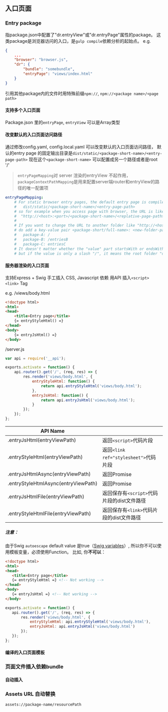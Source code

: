 入口页面
----------
### Entry package
指package.json中配置了"dr.entryView"或"dr.entryPage"属性的package。
这类package是浏览器访问的入口，是`gulp compile`依赖分析的起始点。
e.g.
```json
{
	...
	"browser": "browser.js",
	"dr": {
		"bundle": "somebundle",
		"entryPage": "views/index.html"
	}
}
```
引用其他package内的文件时用特殊前缀`npm://`, `npm://<package name>/<page path>`


#### 支持多个入口页面
Package.json 里的`entryPage`, `entryView` 可以是Array类型

#### 改变默认的入口页面访问路径
通过修改config.yaml, config.local.yaml 可以改变默认的入口页面访问路径，
默认的entry page 的固定输出目录是`dist/static/<package-short-name>/<entry-page-path>`
现在这个`<package-short-name>` 可以配置成另一个路径或者是root '/'
> `entryPageMapping`对 server 渲染的entryView 不起作用，`packageContextPathMapping`是用来配置server端router和entryView的路径的唯一配置项

```yaml
entryPageMapping:
    # For static browser entry pages, the default entry page is compiled to
    #   dist/static/<package-short-name>/<entry-page-path>
    # so for example when you access page with browser, the URL is like
    #  "http://<host>:<port>/<package-short-name>/<replative-page-path>/index.html"
    #
    # If you want to change the URL to another folder like "http://<host>:<port>/<another-path>/<replative-page-path>/index.html",
    # do add a key-value pair <package-short/full-name>: <new-folder-path> like,
    #   package-A: /
    #   package-B: /entriesB
    #   package-C: entriesC
    # It doesn't matter whether the "value" part startsWith or endsWith slash "/",
    # but if the value is only a slash "/", it means the root folder "dist/static"

```


#### 服务器渲染的入口页面

支持Express + Swig 手工插入 CSS, Javascript 依赖
用API 插入`<script>` `<link>` Tag

e.g. <package-sample>/views/body.html
```html
<!doctype html>
<html>
<head>
	<title>Entry page</title>
	{= entryStyleHtml() =}
</head>
<body>
	{= entryJsHtml() =}
</body>
```

<package-sample>/server.js
```js
var api = require('__api');

exports.activate = function() {
	api.router().get('/', (req, res) => {
		res.render('views/body.html', {
			entryStyleHtml: function() {
				return api.entryStyleHtml('views/body.html');
			},
			entryJsHtml: function() {
				return api.entryJsHtml('views/body.html');
			}
		});
	});
};

```

| API Name | |
| - | -
| .entryJsHtml(entryViewPath) | 返回`<script>`代码片段
| .entryStyleHtml(entryViewPath) | 返回`<link ref="stylesheet">`代码片段
| .entryJsHtmlAsync(entryViewPath) | 返回Promise
| .entryStyleHtmlAsync(entryViewPath) | 返回Promise
| .entryJsHtmlFile(entryViewPath) | 返回保存有`<script>`代码片段的dist文件路径
| .entryStyleHtmlFile(entryViewPath) | 返回保存有`<link>`代码片段的dist文件路径

##### 注意：
 由于Swig `autoescape` default value 是true（[Swig variables](http://paularmstrong.github.io/swig/docs/#variables)）, 所以你不可以使用模板变量，必须使用Function。
 比如, 你**不可以**：
 ```html
 <!doctype html>
 <html>
 <head>
 	<title>Entry page</title>
 	{= entryStyleHtml =} <!-- Not working -->
 </head>
 <body>
 	{= entryJsHtml =} <!-- Not working -->
 </body>
 ```

 ```js
 exports.activate = function() {
 	api.router().get('/', (req, res) => {
 		res.render('views/body.html', {
 			entryStyleHtml: api.entryStyleHtml('views/body.html'),
 			entryJsHtml: api.entryJsHtml('views/body.html')
 		});
 	});
 };
 ```

#### 编译的入口页面模板

### 页面文件插入依赖bundle
#### 自动插入


### Assets URL 自动替换
`assets://package-name/resourcePath`
